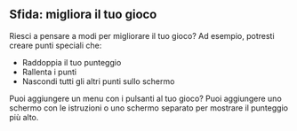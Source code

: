 ## Sfida: migliora il tuo gioco

Riesci a pensare a modi per migliorare il tuo gioco? Ad esempio, potresti creare punti speciali che:

+ Raddoppia il tuo punteggio
+ Rallenta i punti
+ Nascondi tutti gli altri punti sullo schermo

Puoi aggiungere un menu con i pulsanti al tuo gioco? Puoi aggiungere uno schermo con le istruzioni o uno schermo separato per mostrare il punteggio più alto.
